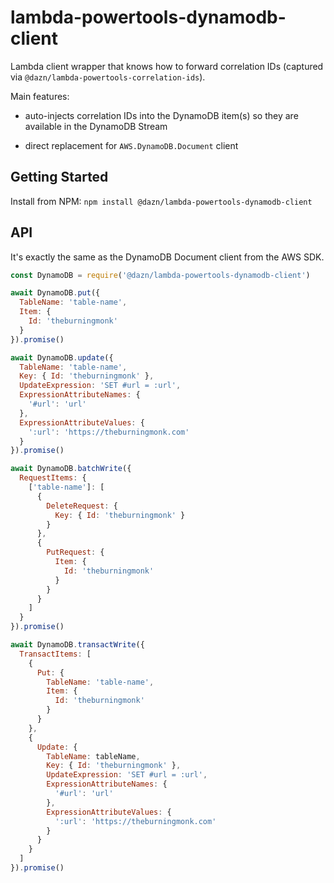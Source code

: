 # lambda-powertools-dynamodb-client

Lambda client wrapper that knows how to forward correlation IDs (captured via `@dazn/lambda-powertools-correlation-ids`).

Main features:

* auto-injects correlation IDs into the DynamoDB item(s) so they are available in the DynamoDB Stream

* direct replacement for `AWS.DynamoDB.Document` client

## Getting Started

Install from NPM: `npm install @dazn/lambda-powertools-dynamodb-client`

## API

It's exactly the same as the DynamoDB Document client from the AWS SDK.

```js
const DynamoDB = require('@dazn/lambda-powertools-dynamodb-client')

await DynamoDB.put({
  TableName: 'table-name',
  Item: {
    Id: 'theburningmonk'
  }
}).promise()

await DynamoDB.update({
  TableName: 'table-name',
  Key: { Id: 'theburningmonk' },
  UpdateExpression: 'SET #url = :url',
  ExpressionAttributeNames: {
    '#url': 'url'
  },
  ExpressionAttributeValues: {
    ':url': 'https://theburningmonk.com'
  }
}).promise()

await DynamoDB.batchWrite({
  RequestItems: {
    ['table-name']: [
      {
        DeleteRequest: {
          Key: { Id: 'theburningmonk' }
        }
      },
      {
        PutRequest: {
          Item: {
            Id: 'theburningmonk'
          }
        }
      }
    ]
  }
}).promise()

await DynamoDB.transactWrite({
  TransactItems: [
    {
      Put: {
        TableName: 'table-name',
        Item: {
          Id: 'theburningmonk'
        }
      }
    },
    {
      Update: {
        TableName: tableName,
        Key: { Id: 'theburningmonk' },
        UpdateExpression: 'SET #url = :url',
        ExpressionAttributeNames: {
          '#url': 'url'
        },
        ExpressionAttributeValues: {
          ':url': 'https://theburningmonk.com'
        }
      }
    }
  ]
}).promise()
```
